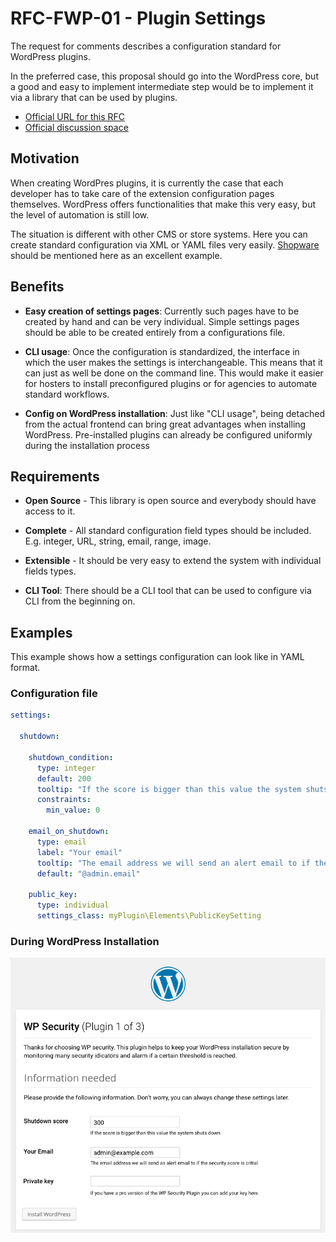 # RFC-FWP-01 - Plugin Settings

The request for comments describes a configuration standard for WordPress plugins.

In the preferred case, this proposal should go into the WordPress core, but a good and easy to implement intermediate step would be to implement it via a library that can be used by plugins.

- [Official URL for this RFC](https://github.com/friends-of-wp/rfc-fwp-01-settings)
- [Official discussion space](https://github.com/friends-of-wp/rfc-fwp-01-settings/discussions)

## Motivation

When creating WordPres plugins, it is currently the case that each developer has to take care of the extension configuration pages themselves. WordPress offers functionalities that make this very easy, but the level of automation is still low.

The situation is different with other CMS or store systems. Here you can create standard configuration via XML or YAML files very easily. [Shopware](https://developers.shopware.com/developers-guide/plugin-configuration/) should be mentioned here as an excellent example.

## Benefits

- **Easy creation of settings pages**: Currently such pages have to be created by hand and can be very individual. Simple settings pages should be able to be created entirely from a configurations file.


- **CLI usage**: Once the configuration is standardized, the interface in which the user makes the settings is interchangeable. This means that it can just as well be done on the command line. This would make it easier for hosters to install preconfigured plugins or for agencies to automate standard workflows.


- **Config on WordPress installation**: Just like "CLI usage", being detached from the actual frontend can bring great advantages when installing WordPress.  Pre-installed plugins can already be configured uniformly during the installation process

## Requirements

- **Open Source** - This library is open source and everybody should have access to it.


- **Complete** - All standard configuration field types should be included. E.g. integer, URL, string, email, range, image.


- **Extensible** - It should be very easy to extend the system with individual fields types.


- **CLI Tool**: There should be a CLI tool that can be used to configure via CLI from the beginning on.

## Examples

This example shows how a settings configuration can look like in YAML format.

### Configuration file

```yaml
settings:
  
  shutdown:
    
    shutdown_condition:
      type: integer
      default: 200
      tooltip: "If the score is bigger than this value the system shuts down."
      constraints:
        min_value: 0
        
    email_on_shutdown:
      type: email
      label: "Your email"
      tooltip: "The email address we will send an alert email to if the security score is critial"
      default: "@admin.email"
      
    public_key:
      type: individual
      settings_class: myPlugin\Elements\PublicKeySetting
```

### During WordPress Installation

![WordPress installation](/images/WordPress%20installation.png)
